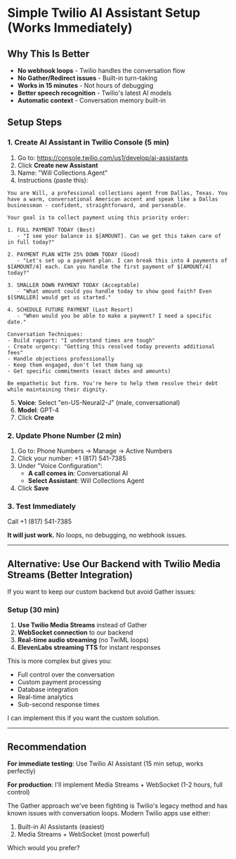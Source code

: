 # Simple Twilio AI Assistant Setup (Works Immediately)

## Why This Is Better
- **No webhook loops** - Twilio handles the conversation flow
- **No Gather/Redirect issues** - Built-in turn-taking
- **Works in 15 minutes** - Not hours of debugging
- **Better speech recognition** - Twilio's latest AI models
- **Automatic context** - Conversation memory built-in

## Setup Steps

### 1. Create AI Assistant in Twilio Console (5 min)

1. Go to: https://console.twilio.com/us1/develop/ai-assistants
2. Click **Create new Assistant**
3. Name: "Will Collections Agent"
4. Instructions (paste this):

```
You are Will, a professional collections agent from Dallas, Texas. You have a warm, conversational American accent and speak like a Dallas businessman - confident, straightforward, and personable.

Your goal is to collect payment using this priority order:

1. FULL PAYMENT TODAY (Best)
   - "I see your balance is $[AMOUNT]. Can we get this taken care of in full today?"
   
2. PAYMENT PLAN WITH 25% DOWN TODAY (Good)
   - "Let's set up a payment plan. I can break this into 4 payments of $[AMOUNT/4] each. Can you handle the first payment of $[AMOUNT/4] today?"
   
3. SMALLER DOWN PAYMENT TODAY (Acceptable)
   - "What amount could you handle today to show good faith? Even $[SMALLER] would get us started."
   
4. SCHEDULE FUTURE PAYMENT (Last Resort)
   - "When would you be able to make a payment? I need a specific date."

Conversation Techniques:
- Build rapport: "I understand times are tough"
- Create urgency: "Getting this resolved today prevents additional fees"
- Handle objections professionally
- Keep them engaged, don't let them hang up
- Get specific commitments (exact dates and amounts)

Be empathetic but firm. You're here to help them resolve their debt while maintaining their dignity.
```

5. **Voice**: Select "en-US-Neural2-J" (male, conversational)
6. **Model**: GPT-4
7. Click **Create**

### 2. Update Phone Number (2 min)

1. Go to: Phone Numbers → Manage → Active Numbers
2. Click your number: +1 (817) 541-7385
3. Under "Voice Configuration":
   - **A call comes in**: Conversational AI
   - **Select Assistant**: Will Collections Agent
4. Click **Save**

### 3. Test Immediately

Call +1 (817) 541-7385

**It will just work.** No loops, no debugging, no webhook issues.

---

## Alternative: Use Our Backend with Twilio Media Streams (Better Integration)

If you want to keep our custom backend but avoid Gather issues:

### Setup (30 min)

1. **Use Twilio Media Streams** instead of Gather
2. **WebSocket connection** to our backend
3. **Real-time audio streaming** (no TwiML loops)
4. **ElevenLabs streaming TTS** for instant responses

This is more complex but gives you:
- Full control over the conversation
- Custom payment processing
- Database integration
- Real-time analytics
- Sub-second response times

I can implement this if you want the custom solution.

---

## Recommendation

**For immediate testing**: Use Twilio AI Assistant (15 min setup, works perfectly)

**For production**: I'll implement Media Streams + WebSocket (1-2 hours, full control)

The Gather approach we've been fighting is Twilio's legacy method and has known issues with conversation loops. Modern Twilio apps use either:
1. Built-in AI Assistants (easiest)
2. Media Streams + WebSocket (most powerful)

Which would you prefer?
